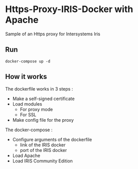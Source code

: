 # Https-Proxy-IRIS-Docker with Apache
Sample of an Https proxy for Intersystems Iris

## Run
```
docker-compose up -d
```

## How it works

The dockerfile works in 3 steps :
* Make a self-signed certificate
* Load modules
  * For proxy mode
  * For SSL
* Make config file for the proxy

The docker-compose :
* Configure arguments of the dockerfile
  * link of the IRIS docker
  * port of the IRIS docker
* Load Apache
* Load IRIS Community Edition
